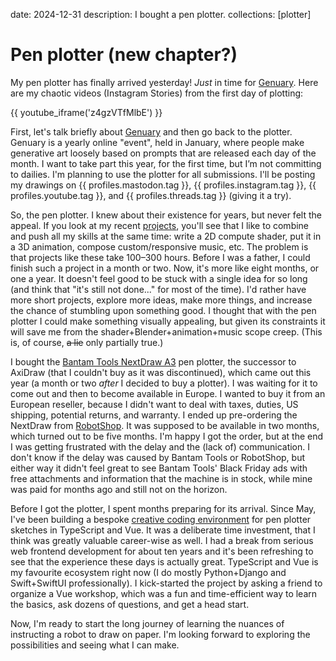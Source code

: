 date: 2024-12-31
description: I bought a pen plotter.
collections: [plotter]

Pen plotter (new chapter?)
==========================

My pen plotter has finally arrived yesterday! _Just_ in time for [Genuary][]. Here are my chaotic videos (Instagram Stories) from the first day of plotting:

{{ youtube_iframe('z4gzVTfMlbE') }}

First, let's talk briefly about [Genuary][] and then go back to the plotter. Genuary is a yearly online "event", held in January, where people make generative art loosely based on prompts that are released each day of the month. I want to take part this year, for the first time, but I’m not committing to dailies. I'm planning to use the plotter for all submissions. I'll be posting my drawings on {{ profiles.mastodon.tag }}, {{ profiles.instagram.tag }}, {{ profiles.youtube.tag }}, and {{ profiles.threads.tag }} (giving it a try).

So, the pen plotter. I knew about their existence for years, but never felt the appeal. If you look at my recent [projects](/), you'll see that I like to combine and push all my skills at the same time: write a 2D compute shader, put it in a 3D animation, compose custom/responsive music, etc. The problem is that projects like these take 100–300 hours. Before I was a father, I could finish such a project in a month or two. Now, it's more like eight months, or one a year. It doesn't feel good to be stuck with a single idea for so long (and think that "it's still not done..." for most of the time). I'd rather have more short projects, explore more ideas, make more things, and increase the chance of stumbling upon something good. I thought that with the pen plotter I could make something visually appealing, but given its constraints it will save me from the shader+Blender+animation+music scope creep. (This is, of course, <strike>a lie</strike> only partially true.)

I bought the [Bantam Tools NextDraw A3][NextDraw] pen plotter, the successor to AxiDraw (that I couldn't buy as it was discontinued), which came out this year (a month or two _after_ I decided to buy a plotter). I was waiting for it to come out and then to become available in Europe. I wanted to buy it from an European reseller, because I didn't want to deal with taxes, duties, US shipping, potential returns, and  warranty. I ended up pre-ordering the NextDraw from [RobotShop][]. It was supposed to be available in two months, which turned out to be five months. I'm happy I got the order, but at the end I was getting frustrated with the delay and the (lack of) communication. I don't know if the delay was caused by Bantam Tools or RobotShop, but either way it didn't feel great to see Bantam Tools' Black Friday ads with free attachments and information that the machine is in stock, while mine was paid for months ago and still not on the horizon.

Before I got the plotter, I spent months preparing for its arrival. Since May, I've been building a bespoke [creative coding environment][Construct] for pen plotter sketches in TypeScript and Vue. It was a deliberate time investment, that I think was greatly valuable career-wise as well. I had a break from serious web frontend development for about ten years and it's been refreshing to see that the experience these days is actually great. TypeScript and Vue is my favourite ecosystem right now (I do mostly Python+Django and Swift+SwiftUI professionally). I kick-started the project by asking a friend to organize a Vue workshop, which was a fun and time-efficient way to learn the basics, ask dozens of questions, and get a head start.

Now, I'm ready to start the long journey of learning the nuances of instructing a robot to draw on paper. I'm looking forward to exploring the possibilities and seeing what I can make.

  [Genuary]: https://genuary.art/
  [NextDraw]: https://store.bantamtools.com/products/bantam-tools-nextdraw-1117
  [RobotShop]: https://eu.robotshop.com
  [Construct]: https://vis.social/@narf/113430319368625974
